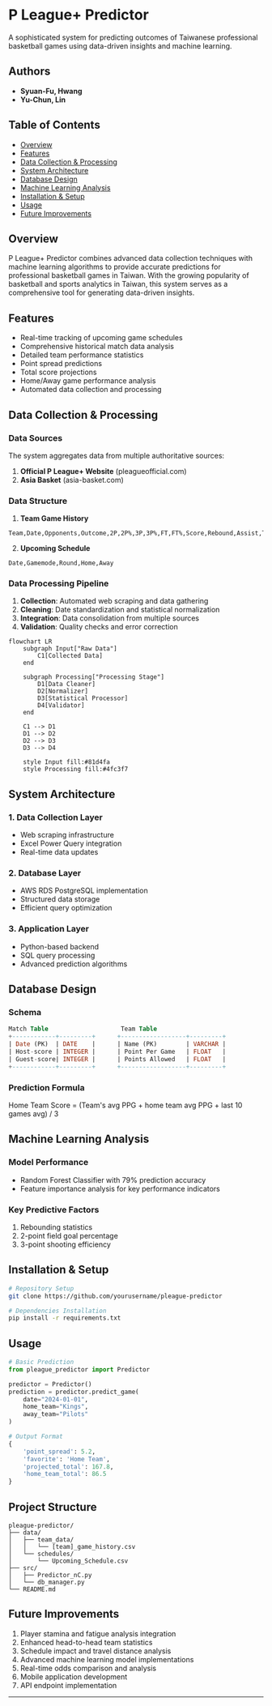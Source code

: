 # P League+ Predictor
A sophisticated system for predicting outcomes of Taiwanese professional basketball games using data-driven insights and machine learning.

## Authors
- **Syuan-Fu, Hwang**
- **Yu-Chun, Lin**

## Table of Contents
- [Overview](#overview)
- [Features](#features)
- [Data Collection & Processing](#data-collection--processing)
- [System Architecture](#system-architecture)
- [Database Design](#database-design)
- [Machine Learning Analysis](#machine-learning-analysis)
- [Installation & Setup](#installation--setup)
- [Usage](#usage)
- [Future Improvements](#future-improvements)

## Overview
P League+ Predictor combines advanced data collection techniques with machine learning algorithms to provide accurate predictions for professional basketball games in Taiwan. With the growing popularity of basketball and sports analytics in Taiwan, this system serves as a comprehensive tool for generating data-driven insights.

## Features
- Real-time tracking of upcoming game schedules
- Comprehensive historical match data analysis
- Detailed team performance statistics
- Point spread predictions
- Total score projections
- Home/Away game performance analysis
- Automated data collection and processing

## Data Collection & Processing

### Data Sources
The system aggregates data from multiple authoritative sources:
1. **Official P League+ Website** (pleagueofficial.com)
2. **Asia Basket** (asia-basket.com)

### Data Structure
1. **Team Game History**
```csv
Team,Date,Opponents,Outcome,2P,2P%,3P,3P%,FT,FT%,Score,Rebound,Assist,TO,Steal,Block,Foul,Result,Round,Home/Away
```

2. **Upcoming Schedule**
```csv
Date,Gamemode,Round,Home,Away
```

### Data Processing Pipeline
1. **Collection**: Automated web scraping and data gathering
2. **Cleaning**: Date standardization and statistical normalization
3. **Integration**: Data consolidation from multiple sources
4. **Validation**: Quality checks and error correction
```mermaid
flowchart LR
    subgraph Input["Raw Data"]
        C1[Collected Data]
    end

    subgraph Processing["Processing Stage"]
        D1[Data Cleaner]
        D2[Normalizer]
        D3[Statistical Processor]
        D4[Validator]
    end

    C1 --> D1
    D1 --> D2
    D2 --> D3
    D3 --> D4

    style Input fill:#81d4fa
    style Processing fill:#4fc3f7
```
## System Architecture

### 1. Data Collection Layer
- Web scraping infrastructure
- Excel Power Query integration
- Real-time data updates

### 2. Database Layer
- AWS RDS PostgreSQL implementation
- Structured data storage
- Efficient query optimization

### 3. Application Layer
- Python-based backend
- SQL query processing
- Advanced prediction algorithms

## Database Design

### Schema
```sql
Match Table                    Team Table
+------------+---------+      +------------------+---------+
| Date (PK)  | DATE    |      | Name (PK)        | VARCHAR |
| Host-score | INTEGER |      | Point Per Game   | FLOAT   |
| Guest-score| INTEGER |      | Points Allowed   | FLOAT   |
+------------+---------+      +------------------+---------+
```

### Prediction Formula
Home Team Score = (Team's avg PPG + home team avg PPG + last 10 games avg) / 3

## Machine Learning Analysis

### Model Performance
- Random Forest Classifier with 79% prediction accuracy
- Feature importance analysis for key performance indicators

### Key Predictive Factors
1. Rebounding statistics
2. 2-point field goal percentage
3. 3-point shooting efficiency

## Installation & Setup

```bash
# Repository Setup
git clone https://github.com/yourusername/pleague-predictor

# Dependencies Installation
pip install -r requirements.txt

```

## Usage

```python
# Basic Prediction
from pleague_predictor import Predictor

predictor = Predictor()
prediction = predictor.predict_game(
    date="2024-01-01",
    home_team="Kings",
    away_team="Pilots"
)

# Output Format
{
    'point_spread': 5.2,
    'favorite': 'Home Team',
    'projected_total': 167.8,
    'home_team_total': 86.5
}
```

## Project Structure
```
pleague-predictor/
├── data/
│   ├── team_data/
│   │   └── [team]_game_history.csv
│   └── schedules/
│       └── Upcoming_Schedule.csv
├── src/
│   ├── Predictor_nC.py
│   └── db_manager.py
└── README.md
```

## Future Improvements
1. Player stamina and fatigue analysis integration
2. Enhanced head-to-head team statistics
3. Schedule impact and travel distance analysis
4. Advanced machine learning model implementations
5. Real-time odds comparison and analysis
6. Mobile application development
7. API endpoint implementation

---
